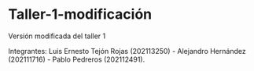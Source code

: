 # Taller-1-modificación
Versión modificada del taller 1

Integrantes: Luis Ernesto Tejón Rojas (202113250) - Alejandro Hernández (202111716) - Pablo Pedreros (202112491).
